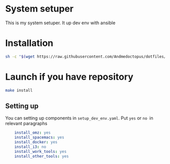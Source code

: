# System setuper

This is my system setuper. It up dev env with ansible

# Installation
```bash
sh -c "$(wget https://raw.githubusercontent.com/Andmedoctopus/dotfiles/ansible-dev/install.sh -O -)"
```

# Launch if you have repository
```bash
make install
```

## Setting up

You can setting up components in `setup_dev_env.yaml`. Put `yes` or `no `in relevant paragraphs

```yaml
    install_omz: yes
    install_spacemacs: yes
    install_docker: yes
    install_i3: no
    install_work_tools: yes
    install_other_tools: yes
```
